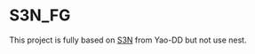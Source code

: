 # S3N_FG

This project is fully based on [S3N](https://github.com/Yao-DD/S3N) from Yao-DD but not use nest.